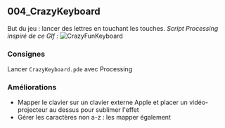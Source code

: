 ## 004_CrazyKeyboard
But du jeu : lancer des lettres en touchant les touches.
*Script Processing inspiré de ce GIf :*
![CrazyFunKeyboard](images/CrazyFunKeyboard.gif)
 
### Consignes
Lancer `CrazyKeyboard.pde` avec Processing

### Améliorations
* Mapper le clavier sur un clavier externe Apple et placer un vidéo-projecteur au dessus pour sublimer l'effet
* Gérer les caractères non a-z : les mapper également